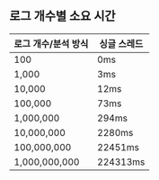 ## 로그 개수별 소요 시간

| 로그 개수/분석 방식 |	싱글 스레드 |
| --------------- | --------- |
 100 |	0ms
1,000	| 3ms
10,000 | 12ms
100,000 |	73ms
1,000,000 |	294ms
10,000,000 | 2280ms
100,000,000 |	22451ms
1,000,000,000 |	224313ms
